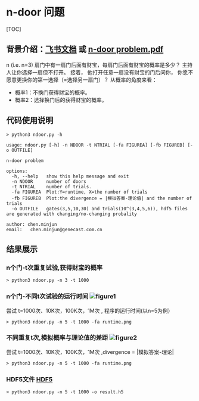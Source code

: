 # n-door 问题

[TOC]

## 背景介绍：[飞书文档](https://genecast.feishu.cn/docx/Tcx4dr9VJo9vPpx2rNSc4GjBnMe) 或 [n-door problem.pdf](https://git.genecast.com.cn/chen.minjun/n-door/-/blob/main/n-door%20problem.pdf)

n (i.e. n=3) 扇门中有一扇门后面有财宝，每扇门后面有财宝的概率是多少？ 主持人让你选择一扇但不打开。 接着， 他打开任意一扇没有财宝的门后问你， 你愿不愿意更换你的第一选择（=选择另一扇门）？ 
从概率的角度来看：
- 概率1：不换门获得财宝的概率。
- 概率2：选择换门后的获得财宝的概率。



## 代码使用说明

```shell
> python3 ndoor.py -h

usage: ndoor.py [-h] -n NDOOR -t NTRIAL [-fa FIGUREA] [-fb FIGUREB] [-o OUTFILE]

n-door problem

options:
  -h, --help   show this help message and exit
  -n NDOOR     number of doors
  -t NTRIAL    number of trials.
  -fa FIGUREA  Plot:Y=runtime, X=the number of trials
  -fb FIGUREB  Plot:the divergence = |模拟答案-理论值| and the number of trials
  -o OUTFILE   gates(3,5,10,30) and trials(10^(3,4,5,6)), hdf5 files are generated with changing/no-changing probality

author: chen.minjun
email:   chen.minjun@genecast.com.cn
```


## 结果展示

### n个门-t次重复试验,获得财宝的概率

```shell
> python3 ndoor.py -n 3 -t 1000
```

### n个门-不同t次试验的运行时间 ![figure1](https://git.genecast.com.cn/chen.minjun/n-door/-/blob/main/result/runtime.png)

尝试 t=1000次、10K次，100K次，1M次 , 程序的运⾏时间(以n=5为例）

```shell
> python3 ndoor.py -n 5 -t 1000 -fa runtime.png
```

### 不同重复t次,模拟概率与理论值的差距 ![figure2](https://git.genecast.com.cn/chen.minjun/n-door/-/blob/main/result/divergence.png)

尝试 t=1000次、10K次，100K次，1M次 ,divergence = |模拟答案-理论|

```shell
> python3 ndoor.py -n 5 -t 1000 -fa runtime.png
```

### HDF5文件 [HDF5](https://git.genecast.com.cn/chen.minjun/n-door/-/blob/main/result/ndoor-ntrial-probablity.h5)
```
> python3 ndoor.py -n 5 -t 1000 -o result.h5
```

